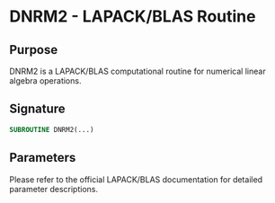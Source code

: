 # DNRM2 - LAPACK/BLAS Routine

## Purpose

DNRM2 is a LAPACK/BLAS computational routine for numerical linear algebra operations.

## Signature

```fortran
SUBROUTINE DNRM2(...)
```

## Parameters

Please refer to the official LAPACK/BLAS documentation for detailed parameter descriptions.
